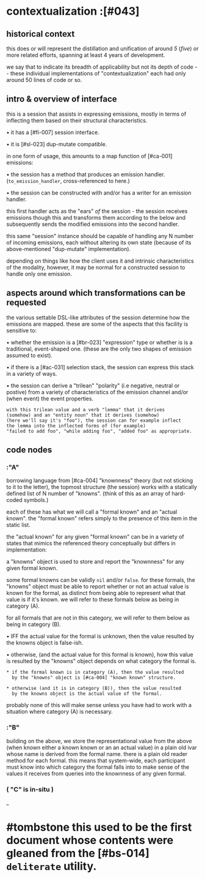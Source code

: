 # contextualization :[#043]

## historical context

this does or will represent the distillation and unification of
around *5* (*five*) or more related efforts, spanning at least 4
years of development.

we say that to indicate its breadth of applicability but not its
depth of code -- these individual implementations of
"contextualization" each had only around 50 lines of code or so.





## intro & overview of interface

this is a session that assists in expressing emissions, mostly in terms
of inflecting them based on their structural characteristics.

  • it has a [#fi-007] session interface.

  • it is [#sl-023] dup-mutate compatible.

in one form of usage, this amounts to a map function of [#ca-001]
emissions:

  • the session has a method that produces an emission handler.
    (`to_emission_handler`, cross-referenced to here.)

  • the session can be constructed with and/or has a writer for
    an emission handler.

this first handler acts as the "ears" *of* the session - the session
receives emissions though this and transforms them according to the
below and subsequently sends the modified emissions into the second
handler.

this same "session" instance should be capable of handling any N
number of incoming emissions, each without altering its own state
(because of its above-mentioned "dup-mutate" implementation).

depending on things like how the client uses it and intrinsic
characteristics of the modality, however, it may be normal for a
constructed session to handle only one emission.




## aspects around which transformations can be requested

the various settable DSL-like attributes of the session determine
how the emissions are mapped. these are some of the aspects that
this facility is sensitive to:

  • whether the emission is a [#br-023] "expression" type or
    whether is is a traditional, event-shaped one. (these are the
    only two shapes of emission assumed to exist).

  • if there is a [#ac-031] selection stack, the session can
    express this stack in a variety of ways.

  • the session can derive a "trilean" "polarity" (i.e negative,
    neutral or postive) from a variety of characteristics of the
    emission channel and/or (when event) the event properties.

    with this trilean value and a verb "lemma" that it derives
    (somehow) and an "entity noun" that it derives (somehow)
    (here we'll say it's "foo"), the session can for example inflect
    the lemma into the inflected forms of (for example)
    "failed to add foo", "while adding foo", "added foo" as appropriate.



## code nodes

### :"A"

borrowing language from [#ca-004] "knownness" theory (but not sticking
to it to the letter), the topmost structure (the session) works with
a statically defined list of N number of "knowns". (think of this as
an array of hard-coded symbols.)

each of these has what we will call a "formal known" and an "actual known".
the "formal known" refers simply to the presence of this item in the
static list.

the "actual known" for any given "formal known" can be in a variety of
states that mimics the referenced theory conceptually but differs
in implementation:

a "knowns" object is used to store and report the "knownness" for any given
formal known.

some formal knowns can be validly `nil` and/or `false`. for these formals,
the "knowns" object must be able to report whether or not an actual
value is known for the formal, as distinct from being able to represent
what that value is if it's known. we will refer to these formals below
as being in category (A).

for all formals that are not in this category, we will refer to them
below as being in category (B).

  • IFF the actual value for the formal is unknown, then the value
    resulted by the knowns object is false-ish.

  • otherwise, (and the actual value for this formal is known), how this
    value is resulted by the "knowns" object depends on what category
    the formal is.

    * if the formal known is in category (A), then the value resulted
      by the "knowns" object is [#ca-004] "known known" structure.

    * otherwise (and it is in category (B)), then the value resulted
      by the knowns object is the actual value of the formal.

probably none of this will make sense unless you have had to work with a
situation where category (A) is necessary.




### :"B"

building on the above, we store the representational value from the above
(when known either a known known or an an actual value) in a plain old
ivar whose name is derived from the formal name. there is a plain old
reader method for each formal. this means that system-wide, each
participant must know into which category the formal falls into to make
sense of the values it receives from queries into the knownness of any
given formal.





### ( "C" is in-situ )
_

# #tombstone this used to be the first document whose contents were gleaned from the [#bs-014] `deliterate` utility.
